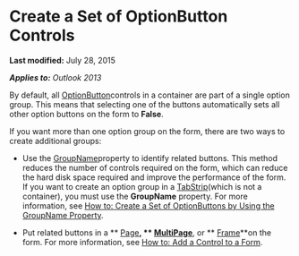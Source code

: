 
# Create a Set of OptionButton Controls

 **Last modified:** July 28, 2015

 _**Applies to:** Outlook 2013_

By default, all  [OptionButton](8009dd64-44b5-3b66-e8d4-e3535e014396.md)controls in a container are part of a single option group. This means that selecting one of the buttons automatically sets all other option buttons on the form to  **False**.

If you want more than one option group on the form, there are two ways to create additional groups:

- Use the  [GroupName](7b3b92d6-e1e0-6171-4d6a-4b0221e1c083.md)property to identify related buttons. This method reduces the number of controls required on the form, which can reduce the hard disk space required and improve the performance of the form. If you want to create an option group in a  [TabStrip](643c896a-2304-42f3-f5e9-0feee6d22364.md)(which is not a container), you must use the  **GroupName** property. For more information, see [How to: Create a Set of OptionButtons by Using the GroupName Property](70cc9ff9-6794-4c9e-beb5-587230cb6b93.md).
    
- Put related buttons in a  ** [Page](836941c3-c768-151a-65a5-41c71493033a.md)**,  ** [MultiPage](ac0fa233-81fe-8a34-4113-6907c6d8f7e2.md)**, or  ** [Frame](5fb494d3-8e00-852a-c361-0e99358b1ce8.md)**on the form. For more information, see  [How to: Add a Control to a Form](388a7d54-65c0-7c34-d28a-0e0a47b9a5c0.md).
    
